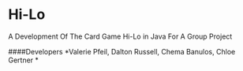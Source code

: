 # Hi-Lo
A Development Of The Card Game Hi-Lo in Java For A Group Project

####Developers
*Valerie Pfeil, Dalton Russell, Chema Banulos, Chloe Gertner *

